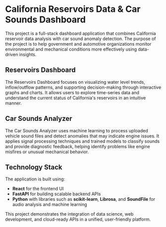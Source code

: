 # California Reservoirs Data & Car Sounds Dashboard

This project is a full-stack dashboard application that combines California reservoir data analysis with car sound anomaly detection. The purpose of the project is to help government and automotive organizations monitor environmental and mechanical conditions more effectively using data-driven insights.

## Reservoirs Dashboard

The Reservoirs Dashboard focuses on visualizing water level trends, inflow/outflow patterns, and supporting decision-making through interactive graphs and charts. It allows users to explore time-series data and understand the current status of California's reservoirs in an intuitive manner.

## Car Sounds Analyzer

The Car Sounds Analyzer uses machine learning to process uploaded vehicle sound files and detect anomalies that may indicate engine issues. It applies signal processing techniques and trained models to classify sounds and provide diagnostic feedback, helping identify problems like engine misfires or unusual mechanical behavior.

## Technology Stack

The application is built using:

- **React** for the frontend UI
- **FastAPI** for building scalable backend APIs
- **Python** with libraries such as **scikit-learn**, **Librosa**, and **SoundFile** for audio analysis and machine learning

This project demonstrates the integration of data science, web development, and cloud-ready APIs in a unified, user-friendly platform.
